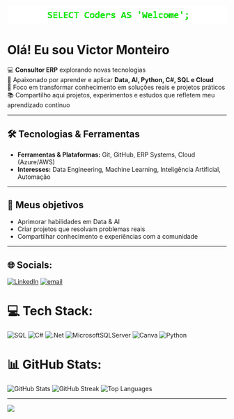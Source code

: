 <p align="center">
  <img src="assets/welcome-wordeffect.gif" alt="Matrix Welcome">
</p>

# Olá! Eu sou Victor Monteiro

💻 **Consultor ERP** explorando novas tecnologias  
🌱 Apaixonado por aprender e aplicar **Data, AI, Python, C#, SQL e Cloud**  
🚀 Foco em transformar conhecimento em soluções reais e projetos práticos  
📚 Compartilho aqui projetos, experimentos e estudos que refletem meu aprendizado contínuo  

---

## 🛠 Tecnologias & Ferramentas 
- **Ferramentas & Plataformas:** Git, GitHub, ERP Systems, Cloud (Azure/AWS)  
- **Interesses:** Data Engineering, Machine Learning, Inteligência Artificial, Automação  

---

## 📌 Meus objetivos
- Aprimorar habilidades em Data & AI  
- Criar projetos que resolvam problemas reais  
- Compartilhar conhecimento e experiências com a comunidade  
---

## 🌐 Socials:
[![LinkedIn](https://img.shields.io/badge/LinkedIn-%230077B5.svg?logo=linkedin&logoColor=white)](https://www.linkedin.com/in/victor-monteiro-339291221/) [![email](https://img.shields.io/badge/Email-D14836?logo=gmail&logoColor=white)](mailto:victoroscar30@gmail.com) 

# 💻 Tech Stack:
![SQL](https://img.shields.io/badge/SQL-CC2927?style=for-the-badge&logo=Microsoft%20SQL%20Server&logoColor=white) ![C#](https://img.shields.io/badge/c%23-%23239120.svg?style=for-the-badge&logo=csharp&logoColor=white) ![.Net](https://img.shields.io/badge/.NET-5C2D91?style=for-the-badge&logo=.net&logoColor=white) ![MicrosoftSQLServer](https://img.shields.io/badge/Microsoft%20SQL%20Server-CC2927?style=for-the-badge&logo=microsoft%20sql%20server&logoColor=white) ![Canva](https://img.shields.io/badge/Canva-%2300C4CC.svg?style=for-the-badge&logo=Canva&logoColor=white) ![Python](https://img.shields.io/badge/python-3670A0?style=for-the-badge&logo=python&logoColor=ffdd54)

# 📊 GitHub Stats:
<!-- ![](https://github-readme-stats.vercel.app/api?username=victoroscar30&theme=blue_navy&hide_border=true&include_all_commits=false&count_private=false)<br/>
![](https://nirzak-streak-stats.vercel.app/?user=victoroscar30&theme=blue_navy&hide_border=true)<br/>
![](https://github-readme-stats.vercel.app/api/top-langs/?username=victoroscar30&theme=blue_navy&hide_border=true&include_all_commits=false&count_private=false&layout=compact) -->

<p align="left">
  <img src="https://github-readme-stats.vercel.app/api?username=victoroscar30&theme=blue_navy&hide_border=true&include_all_commits=false&count_private=false" alt="GitHub Stats" />
  <img src="https://nirzak-streak-stats.vercel.app/?user=victoroscar30&theme=blue_navy&hide_border=true" alt="GitHub Streak" />
  <img src="https://github-readme-stats.vercel.app/api/top-langs/?username=victoroscar30&theme=blue_navy&hide_border=true&include_all_commits=false&count_private=false&layout=compact" alt="Top Languages" />
</p>


---
[![](https://visitcount.itsvg.in/api?id=victoroscar30&icon=9&color=1)](https://visitcount.itsvg.in)

<!-- Proudly created with GPRM ( https://gprm.itsvg.in ) -->
